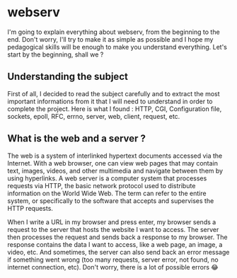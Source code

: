 # webserv
I'm going to explain everything about webserv, from the beginning to the end. Don't worry, I'll try to make it as simple as possible and I hope my pedagogical skills will be enough to make you understand everything. Let's start by the beginning, shall we ?

## Understanding the subject
First of all, I decided to read the subject carefully and to extract the most important informations from it that I will need to understand in order to complete the project. Here is what I found : HTTP, CGI, Configuration file, sockets, epoll, RFC, errno, server, web, client, request, etc.

## What is the web and a server ?
The web is a system of interlinked hypertext documents accessed via the Internet. With a web browser, one can view web pages that may contain text, images, videos, and other multimedia and navigate between them by using hyperlinks. A web server is a computer system that processes requests via HTTP, the basic network protocol used to distribute information on the World Wide Web. The term can refer to the entire system, or specifically to the software that accepts and supervises the HTTP requests.

When I write a URL in my browser and press enter, my browser sends a request to the server that hosts the website I want to access. The server then processes the request and sends back a response to my browser. The response contains the data I want to access, like a web page, an image, a video, etc. And sometimes, the server can also send back an error message if something went wrong (too many requests, server error, not found, no internet connection, etc). Don't worry, there is a lot of possible errors 😂